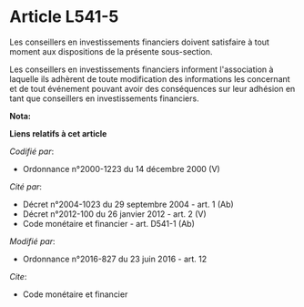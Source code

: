 # Article L541-5

Les conseillers en investissements financiers doivent satisfaire à tout moment aux dispositions de la présente sous-section. 

Les conseillers en investissements financiers informent l'association à laquelle ils adhèrent de toute modification des
informations les concernant et de tout événement pouvant avoir des conséquences sur leur adhésion en tant que conseillers en
investissements financiers.

**Nota:**



**Liens relatifs à cet article**

_Codifié par_:

  - Ordonnance n°2000-1223 du 14 décembre 2000 (V)

_Cité par_:

  - Décret n°2004-1023 du 29 septembre 2004 - art. 1 (Ab)
  - Décret n°2012-100 du 26 janvier 2012 - art. 2 (V)
  - Code monétaire et financier - art. D541-1 (Ab)

_Modifié par_:

  - Ordonnance n°2016-827 du 23 juin 2016 - art. 12

_Cite_:

  - Code monétaire et financier
